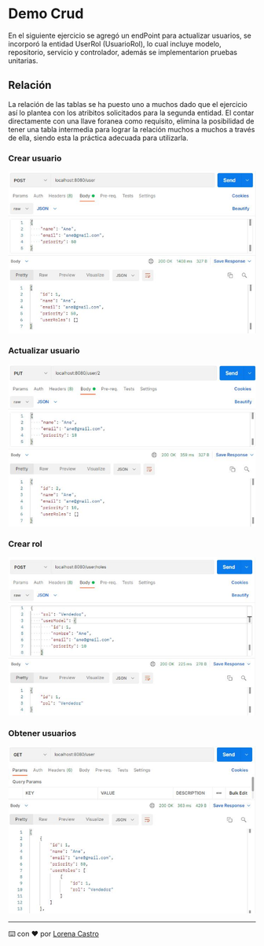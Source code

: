 # Demo Crud

En el siguiente ejercicio se agregó un endPoint para actualizar usuarios, se incorporó la entidad UserRol (UsuarioRol), lo cual incluye modelo, repositorio, servicio y controlador, además se implementarion pruebas unitarias.

## Relación 
La relación de las tablas se ha puesto uno a muchos dado que el ejercicio así lo plantea con los atribitos solicitados para la segunda entidad.
El contar directamente con una llave foranea como requisito, elimina la posibilidad de tener una tabla intermedia para lograr la relación muchos a muchos a través de ella,
siendo esta la práctica adecuada para utilizarla.

### Crear usuario
![alt text](https://github.com/Lcastro98/demoCrudTest/blob/master/img/postUser.JPG)

### Actualizar usuario
![alt text](https://github.com/Lcastro98/demoCrudTest/blob/master/img/putUser.JPG)

### Crear rol
![alt text](https://github.com/Lcastro98/demoCrudTest/blob/master/img/rolPost.JPG)

### Obtener usuarios
![alt text](https://github.com/Lcastro98/demoCrudTest/blob/master/img/userGet.JPG)

---
⌨️ con ❤️ por [Lorena Castro](https://github.com/Lcastro98)
